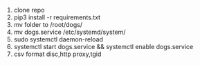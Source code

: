 1) clone repo 
2) pip3 install -r requirements.txt
3) mv folder to /root/dogs/
4) mv dogs.service /etc/systemd/system/
5) sudo systemctl daemon-reload
6) systemctl start dogs.service && systemctl enable dogs.service
7) csv format disc,http proxy,tgid